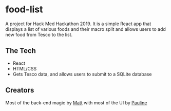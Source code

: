 # food-list 
A project for Hack Med Hackathon 2019.
It is a simple React app that displays a list of various foods and their macro split and allows users to add new food from Tesco to the list.
## The Tech
- React
- HTML/CSS
- Gets Tesco data, and allows users to submit to a SQLite database
## Creators
Most of the back-end magic by [Matt](https://twitter.com/_mattburman) with most of the UI by [Pauline](https://twitter.com/paulienuh)
